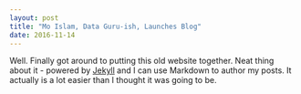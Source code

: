 ```yaml
---
layout: post
title: "Mo Islam, Data Guru-ish, Launches Blog"
date: 2016-11-14
---
```


Well. Finally got around to putting this old website together. Neat thing about it - powered by [Jekyll](http://jekyllrb.com) and I can use Markdown to author my posts. It actually is a lot easier than I thought it was going to be.
